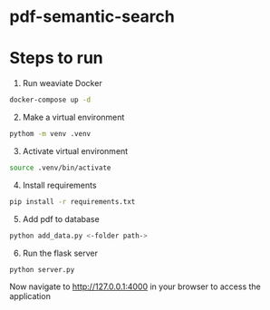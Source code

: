 # pdf-semantic-search

# Steps to run

1. Run weaviate Docker
```bash
docker-compose up -d
```
2. Make a virtual environment
```bash
pythom -m venv .venv
```
3. Activate virtual environment
```bash
source .venv/bin/activate
```
4. Install requirements
```bash
pip install -r requirements.txt
```
5. Add pdf to database
```bash
python add_data.py <-folder path->
```
6. Run the flask server
```bash
python server.py
```
Now navigate to http://127.0.0.1:4000 in your browser to access the application
